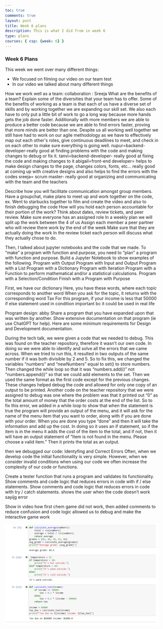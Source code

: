 ```yaml
---
toc: true
comments: true
layout: post
title: Week 6 plans
description: This is what I did from in week 6
type: plans
courses: { csp: {week: 6} }
---
```


### Week 6 Plans
This week we went over many different things:
- We focused on filming our video on our team test
- In our video we talked about many different things

How we work well as a team: collaboration : Sreeja
What are the benefits of a team? Explain some of the diversities that your team has to offer.
Some of the benefits of working as a team is that each of us have a diverse set of skills and by working together we are expanding our skill set. We also each have to only put a little bit of work to go a long way because more hands gets the job done faster. Additionally with more members we are able to produce a better code because we are able to find errors faster, proving that more minds are better than one. Despite us all working well together we still have had to work on our agile methodology as we have to effectively map out each other's roles, give continuous deadlines to meet, and check in on each other to make sure everything is going well. 
nupur=backend-developer-really good at finding problems with the code and making changes to debug or fix it.
tanvi=backend-developer- really good at fixing the code and making changes to it
abigail=front-end developer= helps to make design changes to the page, changes colors, fonts, etc… really good at coming up with creative designs and also helps to find the errors with the codes
sreeja= scrum master- really good at organizing and communicating with the team and the teachers

Describe how you will facilitate communication amongst group members.
Have a groupchat, make plans to meet up and work together on the code, ex. Went to starbucks together to film and create the video and also to finish debugging the code
How will you hold each person accountable for their portion of the work? Think about dates, review tickets, and peer review.
Make sure everyone has an assigned role
In a weekly plan we will split up the work between the 4 of us 
Assign each member a peer partner who will review there work by the end of the week
	Make sure that they are actually doing the work
In the review ticket each person will discuss what they actually chose to do. 

Then, I talked about jupyter notebooks and the code that we made. 
To “make” a program with function and purpose, you need to “plan” a program with function and purpose. Build a Jupyter Notebook to show examples of the following.
Program with Output
Program with Input and Output
Program with a List
Program with a Dictionary
Program with Iteration
Program with a Function to perform mathematical and/or a statistical calculations.
Program with a Selection/Condition
Finish with a Program with Purpose

First, we have our dictionary
Here, you have these words, where each topic corresponds to another word
When you ask for the topic, it returns with the corresponding word
Tax
For this program, if your income is less that 50000
if else statement used in condition
important bc it could be used in real life 

Program design: abby
Share a program that you have expanded upon that was written by another. Show extensive documentation on that program (ie use ChatGPT for help). Here are some minimum requirements for Design and Development documentation.

During the tech talk, we were given a code that we needed to debug. This was found on the teacher repository, therefore it wasn’t our own code. In doing so we were able to identify and solve all the errors that we came across. 
When we tried to run this, it resulted in two outputs of the same number if it was both divisible by 2 and 5. So to fix this, we changed the variables “numbers” and “newNumbers” equal to set() to store numbers. Then changed the while loop so that it was “numbers.add(i)” not “numbers.append(i)” so that we could add elements to the set. Then we used the same format as the first code except for the previous changes. These changes helped debug the code and allowed for only one copy of an output to be printed.  Another code on the teacher repository that we were assigned to debug was one where the problem was that it printed out “0” as the total amount of money that the order costs at the end of the list. So to fix this error, we added in a while loop to show that when the statement is true the program will provide an output of the menu, and it will ask for the name of the menu item that you want to order, along with if you are done with your order. When you are done you type “done” and then it will take the information and add up the cost. In doing so it uses an if statement, so if the item is in the menu it adds the cost of the item to the total, and if not, then it will have an output statement of “Item is not found in the menu. Please choose a valid item.” Then it prints the total as an output. 

then we debugged our code:
Identyfing and Correct Errors
Often, when we develop code the initial functionality is very simple. However, when we consider invalid conditions when using our code we often increase the complexity of our code or functions.

Create a tester function that runs a program and validates its functionality.
Show comments and code logic that reduces errors in code with if / else statements.
Show comments and code logic that reduces errors in code with try / catch statements.
shows the user when the code doesn’t work sayijg error

Show in video how first chem game did not work, then added comments to reduce confusion and code logic allowed us to debug and make the interactive game work


![Alt text](image.png)